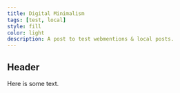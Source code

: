 ```yaml
---
title: Digital Minimalism
tags: [test, local]
style: fill
color: light
description: A post to test webmentions & local posts.
---
```


## Header

Here is some text.
